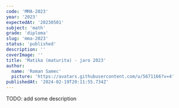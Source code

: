 ```yaml
---
code: 'MMA-2023'
year: '2023'
expectedAt: '20230501'
subject: 'math'
grade: 'diploma'
slug: 'mma-2023'
status: 'published'
description: ''
coverImage: ''
title: 'Matika (maturita) - jaro 2023'
author:
  name: 'Roman Samec'
  picture: 'https://avatars.githubusercontent.com/u/5671166?v=4'
publishedAt: '2024-02-19T20:11:55.734Z'
---
```


TODO: add some description